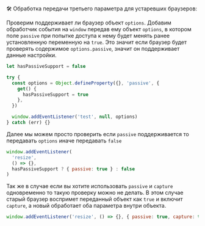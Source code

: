 🛠 Обработка передачи третьего параметра для устаревших браузеров:

Проверим поддерживает ли браузер объект `options`. Добавим обработчик события на `window` передав ему объект `options`, в котором поле `passive` при попытке доступа к нему будет менять ранее установленную переменную на `true`. Это значит если браузер будет проверять содержимое `options.passive`, значит он поддерживает данные настройки.

```js
let hasPassiveSupport = false

try {
  const options = Object.defineProperty({}, 'passive', {
    get() {
      hasPassiveSupport = true
    },
  })

  window.addEventListener('test', null, options)
} catch (err) {}
```

Далее мы можем просто проверить если `passive` поддерживается то передавать `options` иначе передавать `false`

```js
window.addEventListener(
  'resize',
  () => {},
  hasPassiveSupport ? { passive: true } : false
)
```

Так же в случае если вы хотите использовать `passive` и `capture` одновременно то такую проверку можно не делать.
В этом случае старый браузер воспримет переданный объект как `true` и включит `capture`, а новый обработает оба параметра внутри объекта.

```js
window.addEventListener('resize', () => {}, { passive: true, capture: true })
```
